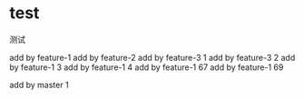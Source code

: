 # test
测试

add by feature-1
add by feature-2
add by feature-3 1
add by feature-3 2
add by feature-1 3
add by feature-1 4
add by feature-1 67
add by feature-1 69

add by master 1
